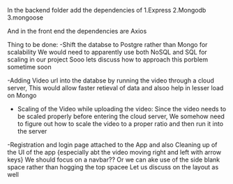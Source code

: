 In the backend folder
add the dependencies of 
1.Express 
2.Mongodb
3.mongoose

And in the front end
the dependencies are
Axios


Thing to be done:
-Shift the databse to Postgre rather than Mongo for scalability 
We would need to apparently use both NoSQL and SQL for scaling in our project
Sooo lets discuss how to approach this porblem sometime soon

-Adding Video url into the databse by running the video through a cloud server, This would allow faster retieval of data and alsoo help in lesser load on Mongo

- Scaling of the Video while uploading the video: Since the video needs to be scaled properly before entering the cloud server, We somehow need to figure out how to scale the video to a proper ratio and then run it into the server

 -Registration and login page attached to the App and also Cleaning up of the UI of the app
{especially abt the video moving right and left with arrow keys} 
We should focus on a navbar??
Or we can ake use of the side blank space rather than hogging the top spacee
Let us discuss on the layout as well

